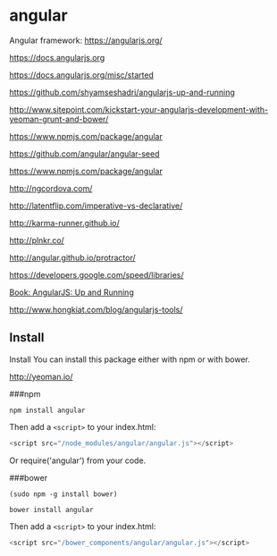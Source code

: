 # angular
Angular framework: https://angularjs.org/

https://docs.angularjs.org

https://docs.angularjs.org/misc/started

https://github.com/shyamseshadri/angularjs-up-and-running

http://www.sitepoint.com/kickstart-your-angularjs-development-with-yeoman-grunt-and-bower/

https://www.npmjs.com/package/angular

https://github.com/angular/angular-seed

https://www.npmjs.com/package/angular

http://ngcordova.com/

http://latentflip.com/imperative-vs-declarative/

http://karma-runner.github.io/

http://plnkr.co/

http://angular.github.io/protractor/

https://developers.google.com/speed/libraries/

[Book: AngularJS: Up and Running](http://shop.oreilly.com/product/0636920033486.do#PowerReview)

http://www.hongkiat.com/blog/angularjs-tools/

## Install

Install
You can install this package either with npm or with bower.

http://yeoman.io/

###npm
```
npm install angular
```
Then add a ```<script>``` to your index.html:

```javascript
<script src="/node_modules/angular/angular.js"></script>
```
Or require('angular') from your code.

###bower
```
(sudo npm -g install bower)

bower install angular
```
Then add a ```<script>``` to your index.html:
```javascript
<script src="/bower_components/angular/angular.js"></script>
```


